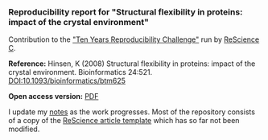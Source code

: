 ### Reproducibility report for "Structural flexibility in proteins: impact of the crystal environment"

Contribution to the ["Ten Years Reproducibility Challenge"](https://github.com/ReScience/ten-years) run by [ReScience C](https://rescience.github.io/).

**Reference:** Hinsen, K (2008) Structural flexibility in proteins: impact of the crystal environment. Bioinformatics 24:521. [DOI:10.1093/bioinformatics/btm625](https://doi.org/10.1093/bioinformatics/btm625)

**Open access version:** [PDF](https://academic.oup.com/bioinformatics/article-pdf/24/4/521/16884353/btm625.pdf)

I update my [notes](notes.org) as the work progresses. Most of the repository consists of a copy of the [ReScience article template](https://github.com/ReScience/template) which has so far not been modified.
